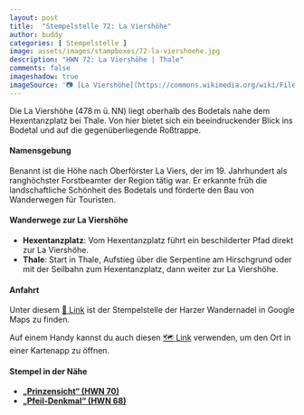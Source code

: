 ```yaml
---
layout: post
title:  "Stempelstelle 72: La Viershöhe"
author: buddy
categories: [ Stempelstelle ]
image: assets/images/stampboxes/72-la-viershoehe.jpg
description: "HWN 72: La Viershöhe | Thale"
comments: false
imageshadow: true
imageSource: '📷 [La Viershöhe](https://commons.wikimedia.org/wiki/File:La_Viers-H%C3%B6he.JPG) von <a href="//commons.wikimedia.org/wiki/User:Olaf2" title="User:Olaf2">Olaf Meister</a> unter Lizenz [CC BY-SA 3.0](https://creativecommons.org/licenses/by-sa/3.0)'
---
```


Die La Viershöhe (478 m ü. NN) liegt oberhalb des Bodetals nahe dem Hexentanzplatz bei Thale. Von hier bietet sich ein beeindruckender Blick ins Bodetal und auf die gegenüberliegende Roßtrappe.

#### Namensgebung

Benannt ist die Höhe nach Oberförster La Viers, der im 19. Jahrhundert als ranghöchster Forstbeamter der Region tätig war. Er erkannte früh die landschaftliche Schönheit des Bodetals und förderte den Bau von Wanderwegen für Touristen.

#### Wanderwege zur La Viershöhe

- **Hexentanzplatz**: Vom Hexentanzplatz führt ein beschilderter Pfad direkt zur La Viershöhe.
- **Thale**: Start in Thale, Aufstieg über die Serpentine am Hirschgrund oder mit der Seilbahn zum Hexentanzplatz, dann weiter zur La Viershöhe.

#### Anfahrt

Unter diesem [📍 Link](https://www.google.com/maps/dir/?api=1&origin=&destination=51.73058%2C%2011.01683) ist der Stempelstelle der Harzer Wandernadel in Google Maps zu finden.

<div class="android-only">
  Auf einem Handy kannst du auch diesen 
  <a href="geo:51.73058,11.01683">🗺️ Link</a> 
  verwenden, um den Ort in einer Kartenapp zu öffnen.
  <p></p>
</div>

#### Stempel in der Nähe

- [**„Prinzensicht“ (HWN 70)**](/stempelstelle-70-prinzensicht-aussichtsturm)
- [**„Pfeil-Denkmal“ (HWN 68)**](/stempelstelle-68-pfeil-denkmal)
